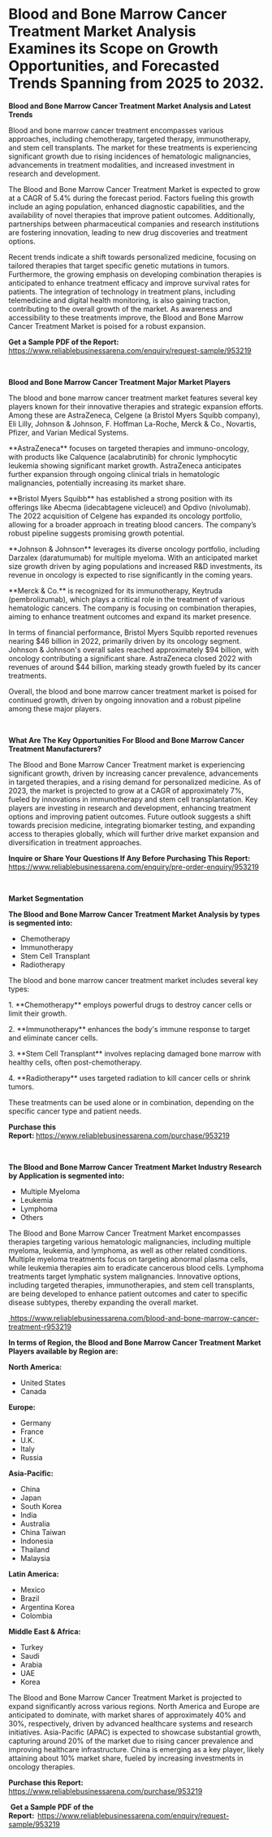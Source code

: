 <p><h1>Blood and Bone Marrow Cancer Treatment Market Analysis Examines its Scope on Growth Opportunities, and Forecasted Trends Spanning from 2025 to 2032.</h1></p><p><strong>Blood and Bone Marrow Cancer Treatment Market Analysis and Latest Trends</strong></p>
<p><p>Blood and bone marrow cancer treatment encompasses various approaches, including chemotherapy, targeted therapy, immunotherapy, and stem cell transplants. The market for these treatments is experiencing significant growth due to rising incidences of hematologic malignancies, advancements in treatment modalities, and increased investment in research and development. </p><p>The Blood and Bone Marrow Cancer Treatment Market is expected to grow at a CAGR of 5.4% during the forecast period. Factors fueling this growth include an aging population, enhanced diagnostic capabilities, and the availability of novel therapies that improve patient outcomes. Additionally, partnerships between pharmaceutical companies and research institutions are fostering innovation, leading to new drug discoveries and treatment options.</p><p>Recent trends indicate a shift towards personalized medicine, focusing on tailored therapies that target specific genetic mutations in tumors. Furthermore, the growing emphasis on developing combination therapies is anticipated to enhance treatment efficacy and improve survival rates for patients. The integration of technology in treatment plans, including telemedicine and digital health monitoring, is also gaining traction, contributing to the overall growth of the market. As awareness and accessibility to these treatments improve, the Blood and Bone Marrow Cancer Treatment Market is poised for a robust expansion.</p></p>
<p><strong>Get a Sample PDF of the Report:&nbsp;</strong> <a href="https://www.reliablebusinessarena.com/enquiry/request-sample/953219?utm_campaign=3600&utm_medium=2&utm_source=Github&utm_content=ia&utm_term=19042025&utm_id=blood-and-bone-marrow-cancer-treatment">https://www.reliablebusinessarena.com/enquiry/request-sample/953219</a></p>
<p>&nbsp;</p>
<p><strong>Blood and Bone Marrow Cancer Treatment Major Market Players</strong></p>
<p><p>The blood and bone marrow cancer treatment market features several key players known for their innovative therapies and strategic expansion efforts. Among these are AstraZeneca, Celgene (a Bristol Myers Squibb company), Eli Lilly, Johnson & Johnson, F. Hoffman La-Roche, Merck & Co., Novartis, Pfizer, and Varian Medical Systems.</p><p>**AstraZeneca** focuses on targeted therapies and immuno-oncology, with products like Calquence (acalabrutinib) for chronic lymphocytic leukemia showing significant market growth. AstraZeneca anticipates further expansion through ongoing clinical trials in hematologic malignancies, potentially increasing its market share.</p><p>**Bristol Myers Squibb** has established a strong position with its offerings like Abecma (idecabtagene vicleucel) and Opdivo (nivolumab). The 2022 acquisition of Celgene has expanded its oncology portfolio, allowing for a broader approach in treating blood cancers. The company’s robust pipeline suggests promising growth potential.</p><p>**Johnson & Johnson** leverages its diverse oncology portfolio, including Darzalex (daratumumab) for multiple myeloma. With an anticipated market size growth driven by aging populations and increased R&D investments, its revenue in oncology is expected to rise significantly in the coming years.</p><p>**Merck & Co.** is recognized for its immunotherapy, Keytruda (pembrolizumab), which plays a critical role in the treatment of various hematologic cancers. The company is focusing on combination therapies, aiming to enhance treatment outcomes and expand its market presence.</p><p>In terms of financial performance, Bristol Myers Squibb reported revenues nearing $46 billion in 2022, primarily driven by its oncology segment. Johnson & Johnson's overall sales reached approximately $94 billion, with oncology contributing a significant share. AstraZeneca closed 2022 with revenues of around $44 billion, marking steady growth fueled by its cancer treatments. </p><p>Overall, the blood and bone marrow cancer treatment market is poised for continued growth, driven by ongoing innovation and a robust pipeline among these major players.</p></p>
<p>&nbsp;</p>
<p><strong>What Are The Key Opportunities For Blood and Bone Marrow Cancer Treatment Manufacturers?</strong></p>
<p><p>The Blood and Bone Marrow Cancer Treatment market is experiencing significant growth, driven by increasing cancer prevalence, advancements in targeted therapies, and a rising demand for personalized medicine. As of 2023, the market is projected to grow at a CAGR of approximately 7%, fueled by innovations in immunotherapy and stem cell transplantation. Key players are investing in research and development, enhancing treatment options and improving patient outcomes. Future outlook suggests a shift towards precision medicine, integrating biomarker testing, and expanding access to therapies globally, which will further drive market expansion and diversification in treatment approaches.</p></p>
<p><strong>Inquire or Share Your Questions If Any Before Purchasing This Report:</strong> <a href="https://www.reliablebusinessarena.com/enquiry/pre-order-enquiry/953219?utm_campaign=3600&utm_medium=2&utm_source=Github&utm_content=ia&utm_term=19042025&utm_id=blood-and-bone-marrow-cancer-treatment">https://www.reliablebusinessarena.com/enquiry/pre-order-enquiry/953219</a></p>
<p>&nbsp;</p>
<p><strong>Market Segmentation</strong></p>
<p><strong>The Blood and Bone Marrow Cancer Treatment Market Analysis by types is segmented into:</strong></p>
<p><ul><li>Chemotherapy</li><li>Immunotherapy</li><li>Stem Cell Transplant</li><li>Radiotherapy</li></ul></p>
<p><p>The blood and bone marrow cancer treatment market includes several key types: </p><p>1. **Chemotherapy** employs powerful drugs to destroy cancer cells or limit their growth.</p><p>2. **Immunotherapy** enhances the body's immune response to target and eliminate cancer cells.</p><p>3. **Stem Cell Transplant** involves replacing damaged bone marrow with healthy cells, often post-chemotherapy.</p><p>4. **Radiotherapy** uses targeted radiation to kill cancer cells or shrink tumors. </p><p>These treatments can be used alone or in combination, depending on the specific cancer type and patient needs.</p></p>
<p><strong>Purchase this Report:&nbsp;</strong><a href="https://www.reliablebusinessarena.com/purchase/953219?utm_campaign=3600&utm_medium=2&utm_source=Github&utm_content=ia&utm_term=19042025&utm_id=blood-and-bone-marrow-cancer-treatment">https://www.reliablebusinessarena.com/purchase/953219</a></p>
<p>&nbsp;</p>
<p><strong>The Blood and Bone Marrow Cancer Treatment Market Industry Research by Application is segmented into:</strong></p>
<p><ul><li>Multiple Myeloma</li><li>Leukemia</li><li>Lymphoma</li><li>Others</li></ul></p>
<p><p>The Blood and Bone Marrow Cancer Treatment Market encompasses therapies targeting various hematologic malignancies, including multiple myeloma, leukemia, and lymphoma, as well as other related conditions. Multiple myeloma treatments focus on targeting abnormal plasma cells, while leukemia therapies aim to eradicate cancerous blood cells. Lymphoma treatments target lymphatic system malignancies. Innovative options, including targeted therapies, immunotherapies, and stem cell transplants, are being developed to enhance patient outcomes and cater to specific disease subtypes, thereby expanding the overall market.</p></p>
<p><a href="https://www.reliablebusinessarena.com/blood-and-bone-marrow-cancer-treatment-r953219?utm_campaign=3600&utm_medium=2&utm_source=Github&utm_content=ia&utm_term=19042025&utm_id=blood-and-bone-marrow-cancer-treatment">&nbsp;https://www.reliablebusinessarena.com/blood-and-bone-marrow-cancer-treatment-r953219</a></p>
<p><strong>In terms of Region, the Blood and Bone Marrow Cancer Treatment Market Players available by Region are:</strong></p>
<p>
    <p> <strong> North America: </strong>
        <ul>
            <li>United States</li>
            <li>Canada</li>
        </ul>
        </p> 
    <p> <strong> Europe: </strong>
        <ul>
            <li>Germany</li>
            <li>France</li>
            <li>U.K.</li>
            <li>Italy</li>
            <li>Russia</li>
        </ul>
        </p> 
    <p> <strong> Asia-Pacific: </strong>
        <ul>
            <li>China</li>
            <li>Japan</li>
            <li>South Korea</li>
            <li>India</li>
            <li>Australia</li>
            <li>China Taiwan</li>
            <li>Indonesia</li>
            <li>Thailand</li>
            <li>Malaysia</li>
        </ul>
        </p> 
    <p> <strong> Latin America: </strong>
        <ul>
            <li>Mexico</li>
            <li>Brazil</li>
            <li>Argentina Korea</li>
            <li>Colombia</li>
        </ul>
        </p> 
    <p> <strong> Middle East & Africa: </strong>
        <ul>
            <li>Turkey</li>
            <li>Saudi</li>
            <li>Arabia</li>
            <li>UAE</li>
            <li>Korea</li>
        </ul>
    </p>
    </p>
<p><p>The Blood and Bone Marrow Cancer Treatment Market is projected to expand significantly across various regions. North America and Europe are anticipated to dominate, with market shares of approximately 40% and 30%, respectively, driven by advanced healthcare systems and research initiatives. Asia-Pacific (APAC) is expected to showcase substantial growth, capturing around 20% of the market due to rising cancer prevalence and improving healthcare infrastructure. China is emerging as a key player, likely attaining about 10% market share, fueled by increasing investments in oncology therapies.</p></p>
<p><strong>Purchase this Report: </strong><a href="https://www.reliablebusinessarena.com/purchase/953219?utm_campaign=3600&utm_medium=2&utm_source=Github&utm_content=ia&utm_term=19042025&utm_id=blood-and-bone-marrow-cancer-treatment">https://www.reliablebusinessarena.com/purchase/953219</a></p>
<p>&nbsp;<strong>Get a Sample PDF of the Report:&nbsp;&nbsp;</strong><a href="https://www.reliablebusinessarena.com/enquiry/request-sample/953219?utm_campaign=3600&utm_medium=2&utm_source=Github&utm_content=ia&utm_term=19042025&utm_id=blood-and-bone-marrow-cancer-treatment">https://www.reliablebusinessarena.com/enquiry/request-sample/953219</a></p>
<p><strong></strong></p>
<p><p></p><p></p><p></p></p>